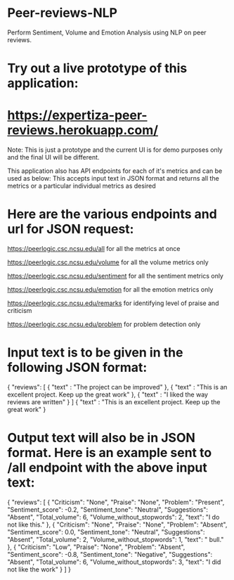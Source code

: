 # Peer-reviews-NLP
Perform Sentiment,  Volume and Emotion Analysis using NLP on peer reviews.

# Try out a live prototype of this application:
# https://expertiza-peer-reviews.herokuapp.com/
 Note: This is just a prototype and the current UI is for demo purposes only and the final UI will be different.

This application also has API endpoints for each of it's metrics and can be used as below:
This accepts input text in JSON format and returns all the metrics or a particular individual metrics as desired

# Here are the various endpoints and url for JSON request:
https://peerlogic.csc.ncsu.edu/all for all the metrics at once

https://peerlogic.csc.ncsu.edu/volume for all the volume metrics only

https://peerlogic.csc.ncsu.edu/sentiment for all the sentiment metrics only

https://peerlogic.csc.ncsu.edu/emotion for all the emotion metrics only

https://peerlogic.csc.ncsu.edu/remarks for identifying level of praise and criticism

https://peerlogic.csc.ncsu.edu/problem for problem detection only



# Input text is to be given in the following JSON format:
{
	"reviews": 
    [
        {
        "text" : "The project can be improved"
        },
        {
        "text" : "This is an excellent project. Keep up the great work"
        },
        {
        "text" : "I liked the way reviews are written"
        }
    ]
        {
        "text" : "This is an excellent project. Keep up the great work"
        }

# Output text will also be in JSON format. Here is an example sent to /all endpoint with the above input text:
{
    "reviews": [
        {
            "Criticism": "None",
            "Praise": "None",
            "Problem": "Present",
            "Sentiment_score": -0.2,
            "Sentiment_tone": "Neutral",
            "Suggestions": "Absent",
            "Total_volume": 6,
            "Volume_without_stopwords": 2,
            "text": "I do not like this."
        },
        {
            "Criticism": "None",
            "Praise": "None",
            "Problem": "Absent",
            "Sentiment_score": 0.0,
            "Sentiment_tone": "Neutral",
            "Suggestions": "Absent",
            "Total_volume": 2,
            "Volume_without_stopwords": 1,
            "text": " bull."
        },
        {
            "Criticism": "Low",
            "Praise": "None",
            "Problem": "Absent",
            "Sentiment_score": -0.8,
            "Sentiment_tone": "Negative",
            "Suggestions": "Absent",
            "Total_volume": 6,
            "Volume_without_stopwords": 3,
            "text": "I did not like the work"
        }
    ]
}
